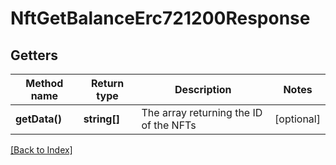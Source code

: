# NftGetBalanceErc721200Response

## Getters

Method name | Return type | Description | Notes
------------ | ------------- | ------------- | -------------
**getData()** | **string[]** | The array returning the ID of the NFTs | [optional]

[[Back to Index]](../index.md)

